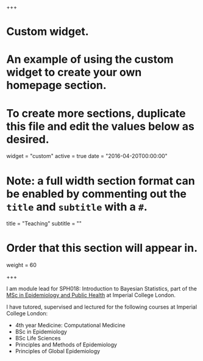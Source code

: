 +++
# Custom widget.
# An example of using the custom widget to create your own homepage section.
# To create more sections, duplicate this file and edit the values below as desired.
widget = "custom"
active = true
date = "2016-04-20T00:00:00"

# Note: a full width section format can be enabled by commenting out the `title` and `subtitle` with a `#`.
title = "Teaching"
subtitle = ""

# Order that this section will appear in.
weight = 60

+++

I am module lead for SPH018: Introduction to Bayesian Statistics, part of the [MSc in Epidemiology and Public Health](https://www.imperial.ac.uk/study/pg/medicine/epidemiology/) at Imperial College London.

I have tutored, supervised and lectured for the following courses at Imperial College London:

- 4th year Medicine: Computational Medicine
- BSc in Epidemiology
- BSc Life Sciences
- Principles and Methods of Epidemiology
- Principles of Global Epidemiology
